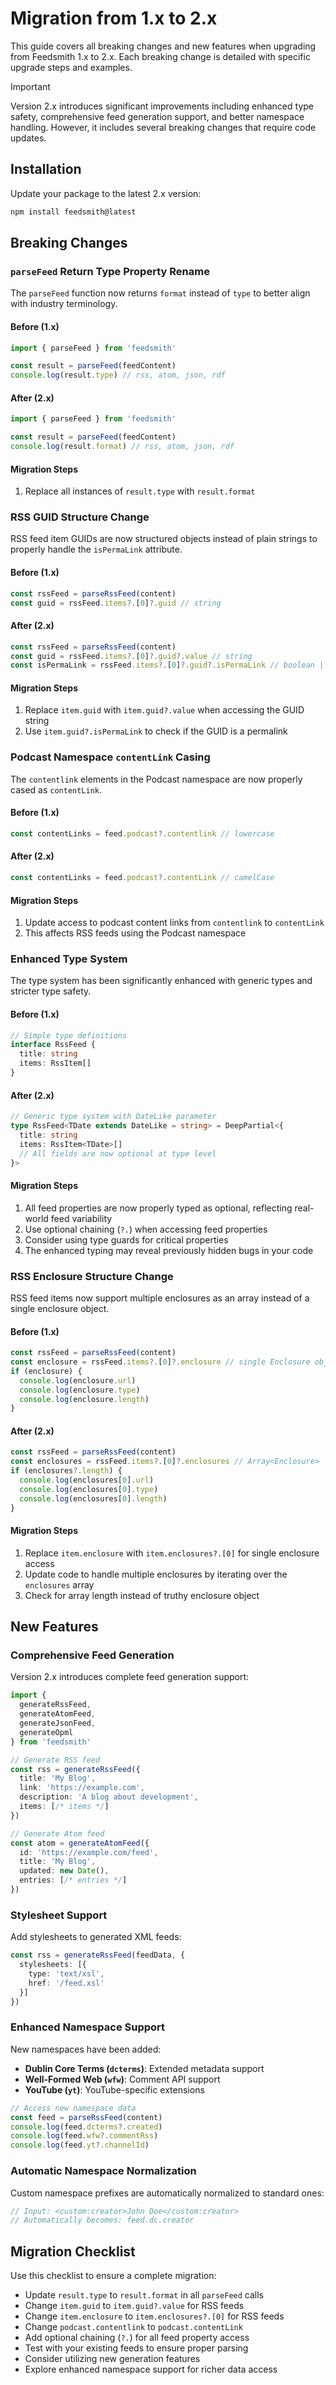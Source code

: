 # Migration from 1.x to 2.x

This guide covers all breaking changes and new features when upgrading from Feedsmith 1.x to 2.x. Each breaking change is detailed with specific upgrade steps and examples.

> [!IMPORTANT]
> Version 2.x introduces significant improvements including enhanced type safety, comprehensive feed generation support, and better namespace handling. However, it includes several breaking changes that require code updates.

## Installation

Update your package to the latest 2.x version:

```bash
npm install feedsmith@latest
```

## Breaking Changes

### `parseFeed` Return Type Property Rename

The `parseFeed` function now returns `format` instead of `type` to better align with industry terminology.

#### Before (1.x)
```typescript
import { parseFeed } from 'feedsmith'

const result = parseFeed(feedContent)
console.log(result.type) // rss, atom, json, rdf
```

#### After (2.x)
```typescript
import { parseFeed } from 'feedsmith'

const result = parseFeed(feedContent)
console.log(result.format) // rss, atom, json, rdf
```

#### Migration Steps
1. Replace all instances of `result.type` with `result.format`

### RSS GUID Structure Change

RSS feed item GUIDs are now structured objects instead of plain strings to properly handle the `isPermaLink` attribute.

#### Before (1.x)
```typescript
const rssFeed = parseRssFeed(content)
const guid = rssFeed.items?.[0]?.guid // string
```

#### After (2.x)
```typescript
const rssFeed = parseRssFeed(content)
const guid = rssFeed.items?.[0]?.guid?.value // string
const isPermaLink = rssFeed.items?.[0]?.guid?.isPermaLink // boolean | undefined
```

#### Migration Steps
1. Replace `item.guid` with `item.guid?.value` when accessing the GUID string
2. Use `item.guid?.isPermaLink` to check if the GUID is a permalink

### Podcast Namespace `contentLink` Casing

The `contentlink` elements in the Podcast namespace are now properly cased as `contentLink`.

#### Before (1.x)
```typescript
const contentLinks = feed.podcast?.contentlink // lowercase
```

#### After (2.x)
```typescript
const contentLinks = feed.podcast?.contentLink // camelCase
```

#### Migration Steps
1. Update access to podcast content links from `contentlink` to `contentLink`
2. This affects RSS feeds using the Podcast namespace

### Enhanced Type System

The type system has been significantly enhanced with generic types and stricter type safety.

#### Before (1.x)
```typescript
// Simple type definitions
interface RssFeed {
  title: string
  items: RssItem[]
}
```

#### After (2.x)
```typescript
// Generic type system with DateLike parameter
type RssFeed<TDate extends DateLike = string> = DeepPartial<{
  title: string
  items: RssItem<TDate>[]
  // All fields are now optional at type level
}>
```

#### Migration Steps
1. All feed properties are now properly typed as optional, reflecting real-world feed variability
2. Use optional chaining (`?.`) when accessing feed properties
3. Consider using type guards for critical properties
4. The enhanced typing may reveal previously hidden bugs in your code

### RSS Enclosure Structure Change

RSS feed items now support multiple enclosures as an array instead of a single enclosure object.

#### Before (1.x)
```typescript
const rssFeed = parseRssFeed(content)
const enclosure = rssFeed.items?.[0]?.enclosure // single Enclosure object
if (enclosure) {
  console.log(enclosure.url)
  console.log(enclosure.type)
  console.log(enclosure.length)
}
```

#### After (2.x)
```typescript
const rssFeed = parseRssFeed(content)
const enclosures = rssFeed.items?.[0]?.enclosures // Array<Enclosure>
if (enclosures?.length) {
  console.log(enclosures[0].url)
  console.log(enclosures[0].type)
  console.log(enclosures[0].length)
}
```

#### Migration Steps
1. Replace `item.enclosure` with `item.enclosures?.[0]` for single enclosure access
2. Update code to handle multiple enclosures by iterating over the `enclosures` array
3. Check for array length instead of truthy enclosure object

## New Features

### Comprehensive Feed Generation

Version 2.x introduces complete feed generation support:

```typescript
import {
  generateRssFeed,
  generateAtomFeed,
  generateJsonFeed,
  generateOpml
} from 'feedsmith'

// Generate RSS feed
const rss = generateRssFeed({
  title: 'My Blog',
  link: 'https://example.com',
  description: 'A blog about development',
  items: [/* items */]
})

// Generate Atom feed
const atom = generateAtomFeed({
  id: 'https://example.com/feed',
  title: 'My Blog',
  updated: new Date(),
  entries: [/* entries */]
})
```

### Stylesheet Support

Add stylesheets to generated XML feeds:

```typescript
const rss = generateRssFeed(feedData, {
  stylesheets: [{
    type: 'text/xsl',
    href: '/feed.xsl'
  }]
})
```

### Enhanced Namespace Support

New namespaces have been added:

- **Dublin Core Terms (`dcterms`)**: Extended metadata support
- **Well-Formed Web (`wfw`)**: Comment API support
- **YouTube (`yt`)**: YouTube-specific extensions

```typescript
// Access new namespace data
const feed = parseRssFeed(content)
console.log(feed.dcterms?.created)
console.log(feed.wfw?.commentRss)
console.log(feed.yt?.channelId)
```

### Automatic Namespace Normalization

Custom namespace prefixes are automatically normalized to standard ones:

```typescript
// Input: <custom:creator>John Doe</custom:creator>
// Automatically becomes: feed.dc.creator
```

## Migration Checklist

Use this checklist to ensure a complete migration:

- Update `result.type` to `result.format` in all `parseFeed` calls
- Change `item.guid` to `item.guid?.value` for RSS feeds
- Change `item.enclosure` to `item.enclosures?.[0]` for RSS feeds
- Change `podcast.contentlink` to `podcast.contentLink`
- Add optional chaining (`?.`) for all feed property access
- Test with your existing feeds to ensure proper parsing
- Consider utilizing new generation features
- Explore enhanced namespace support for richer data access
